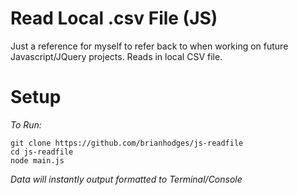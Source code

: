 # Read Local .csv File (JS)
Just a reference for myself to refer back to when working on future Javascript/JQuery projects. Reads in local CSV file.

# Setup
*To Run:*
  ```
  git clone https://github.com/brianhodges/js-readfile
  cd js-readfile
  node main.js
  ```
*Data will instantly output formatted to Terminal/Console*
